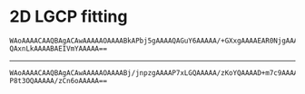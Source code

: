 # 2D LGCP fitting

    WAoAAAACAAQBAgACAwAAAAAOAAAABkAPbj5gAAAAQAGuY6AAAAA/+GXxgAAAAEAR0NjgAAAA
    QAxnLkAAAABAEIVmYAAAAA==

---

    WAoAAAACAAQBAgACAwAAAAAOAAAABj/jnpzgAAAAP7xLGQAAAAA/zKoYQAAAAD+m7c9AAAAA
    P8t3OQAAAAA/zCn6oAAAAA==

